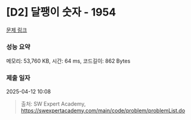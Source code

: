 # [D2] 달팽이 숫자 - 1954 

[문제 링크](https://swexpertacademy.com/main/code/problem/problemDetail.do?contestProbId=AV5PobmqAPoDFAUq) 

### 성능 요약

메모리: 53,760 KB, 시간: 64 ms, 코드길이: 862 Bytes

### 제출 일자

2025-04-12 10:08



> 출처: SW Expert Academy, https://swexpertacademy.com/main/code/problem/problemList.do